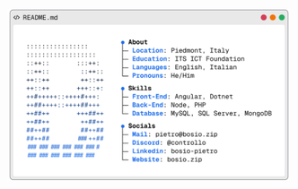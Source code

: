 <picture>
    <source media="(prefers-color-scheme: dark)" srcset="https://raw.githubusercontent.com/BosioPietro/BosioPietro/refs/heads/main/readme_dk.svg">
    <img alt="Andrew Grant's GitHub Profile README" src="https://raw.githubusercontent.com/BosioPietro/BosioPietro/refs/heads/main/redme_lg.svg">
</picture>